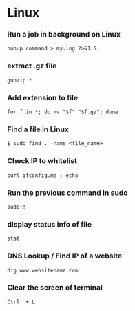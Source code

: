 # Linux
### Run a job in background on Linux

`nohup command > my.log 2>&1 &`

### extract .gz file

`gunzip *`

### Add extension to file
`for f in *; do mv "$f" "$f.gz"; done`

### Find a file in Linux
`$ sudo find . -name <file_name>`

### Check IP to whitelist
`curl ifconfig.me ; echo`

### Run the previous command in sudo
`sudo!!`

### display status info of file 
`stat`

### DNS Lookup / Find IP of a website 
`dig www.websitename.com`

### Clear the screen of terminal
`Ctrl  + L `
